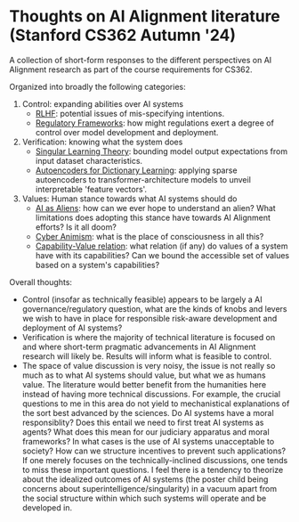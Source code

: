 # Thoughts on AI Alignment literature (Stanford CS362 Autumn '24)

A collection of short-form responses to the different perspectives on AI Alignment research as part of the course requirements for CS362.

Organized into broadly the following categories:

1.  Control: expanding abilities over AI systems
    -   [RLHF](choice_set_misspecification_reward_learning.md): potential issues of mis-specifying intentions.
    -   [Regulatory Frameworks](sb1047_vs_aiAct.md): how might regulations exert a degree of control over model development and deployment.
3.  Verification: knowing what the system does
    -   [Singular Learning Theory](SLT_implications.md): bounding model output expectations from input dataset characteristics.
    -   [Autoencoders for Dictionary Learning](Explication_through_Distillation.md): applying sparse autoencoders to transformer-architecture models to unveil interpretable 'feature vectors'.
5.  Values: Human stance towards what AI systems should do
    -   [AI as Aliens](merkwelt.md): how can we ever hope to understand an alien? What limitations does adopting this stance have towards AI Alignment efforts? Is it all doom?
    -   [Cyber Animism](Cyber_Animism.md): what is the place of consciousness in all this?
    -   [Capability-Value relation](obliqueness_thesis.md): what relation (if any) do values of a system have with its capabilities? Can we bound the accessible set of values based on a system's capabilities?
  
Overall thoughts:
-   Control (insofar as technically feasible) appears to be largely a AI governance/regulatory question, what are the kinds of knobs and levers we wish to have in place for responsible risk-aware development and deployment of AI systems?
-   Verification is where the majority of technical literature is focused on and where short-term pragmatic advancements in AI Alignment research will likely be. Results will inform what is feasible to control.
-   The space of value discussion is very noisy, the issue is not really so much as to what AI systems should value, but what we as humans value. The literature would better benefit from the humanities here instead of having more technical discussions. For example, the crucial questions to me in this area do not yield to mechanistical explanations of the sort best advanced by the sciences. Do AI systems have a moral responsiblity? Does this entail we need to first treat AI systems as agents? What does this mean for our judiciary apparatus and moral frameworks? In what cases is the use of AI systems unacceptable to society? How can we structure incentives to prevent such applications? If one merely focuses on the technically-inclined discussions, one tends to miss these important questions. I feel there is a tendency to theorize about the idealized outcomes of AI systems (the poster child being concerns about superintelligence/singularity) in a vacuum apart from the social structure within which such systems will operate and be developed in.

